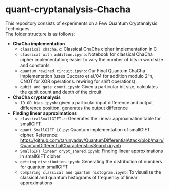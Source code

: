 # quant-cryptanalysis-Chacha

This repository consists of experiments on a Few Quantum Cryptanalysis Techniques.  
The folder structure is as follows:  
+ **ChaCha implementation**
  - `classical chacha.c`: Classical ChaCha cipher implementation in C  
  - `classical with addition.ipynb`: Notebook for classical ChaCha cipher implementation; easier to vary the number of bits in word size and constants  
  - `quantum rewired circuit.ipynb`: Our Final Quantum ChaCha implementation (uses Cuccaro et al.'04 for addition modulo 2^n, CNOT for XOR operations. rewiring for shift operations).
  - `qubit and gate count.ipynb`: Given a particular bit size, calculates the qubit count and depth of the circuit
+ **ChaCha cryptanalysis**
  - `ID OD bias.ipynb`: given a particular input difference and output difference position, generates the output difference
+ **Finding linear approximations**
  - `classicalSmallGIFT.c`: Generates the Linear approximation table for smallGIFT
  - `quant_SmallGIFT_LC.py`: Quantum implementation of smallGIFT cipher. Reference: https://github.com/tarunyadav/QuantumDifferentialAttack/blob/main/QuantumDifferentialCharacteristicsSearch.ipynb
  - `SmallGIFT linear crypt_shared.ipynb`: Finding linear approximations in smallGIFT cipher
  - `getting distribution.ipynb`: Generating the distribution of numbers for quantum smallGIFT 
  - `comparing classical and quantum histogram.ipynb`: To visualise the classical and quantum histograms of frequency of linear approximations
